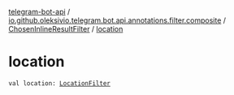 [telegram-bot-api](../../index.md) / [io.github.oleksivio.telegram.bot.api.annotations.filter.composite](../index.md) / [ChosenInlineResultFilter](index.md) / [location](./location.md)

# location

`val location: `[`LocationFilter`](../-location-filter/index.md)